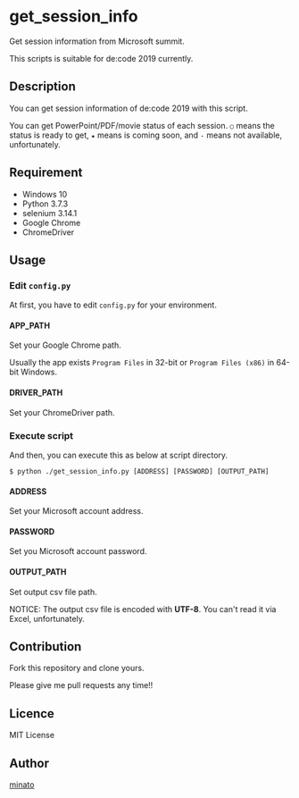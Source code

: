 # get_session_info

Get session information from Microsoft summit.

This scripts is suitable for de:code 2019 currently.

## Description

You can get session information of de:code 2019 with this script.

You can get PowerPoint/PDF/movie status of each session. ``○`` means the status is ready to get, ``★`` means is coming soon, and ``-`` means not available, unfortunately.

## Requirement

- Windows 10
- Python 3.7.3
- selenium 3.14.1
- Google Chrome
- ChromeDriver

## Usage

### Edit ``config.py``

At first, you have to edit ``config.py`` for your environment.

#### APP_PATH

Set your Google Chrome path. 

Usually the app exists ``Program Files`` in 32-bit or ``Program Files (x86)`` in 64-bit Windows.

#### DRIVER_PATH

Set your ChromeDriver path.

### Execute script

And then, you can execute this as below at script directory.

```
$ python ./get_session_info.py [ADDRESS] [PASSWORD] [OUTPUT_PATH]
```

#### ADDRESS

Set your Microsoft account address.

#### PASSWORD

Set you Microsoft account password.

#### OUTPUT_PATH

Set output csv file path.

NOTICE: The output csv file is encoded with **UTF-8**. You can't read it via Excel, unfortunately.

## Contribution

Fork this repository and clone yours.

Please give me pull requests any time!!

## Licence

MIT License

## Author

[minato](https://blog.minatoproject.com/)